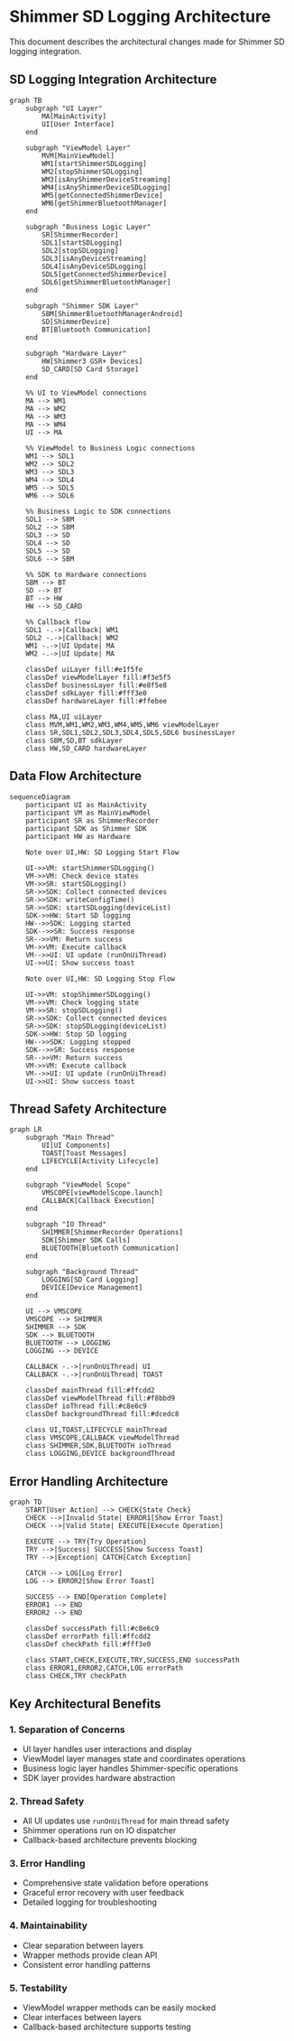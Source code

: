 # Shimmer SD Logging Architecture

This document describes the architectural changes made for Shimmer SD logging integration.

## SD Logging Integration Architecture

```mermaid
graph TB
    subgraph "UI Layer"
        MA[MainActivity]
        UI[User Interface]
    end
    
    subgraph "ViewModel Layer"
        MVM[MainViewModel]
        WM1[startShimmerSDLogging]
        WM2[stopShimmerSDLogging]
        WM3[isAnyShimmerDeviceStreaming]
        WM4[isAnyShimmerDeviceSDLogging]
        WM5[getConnectedShimmerDevice]
        WM6[getShimmerBluetoothManager]
    end
    
    subgraph "Business Logic Layer"
        SR[ShimmerRecorder]
        SDL1[startSDLogging]
        SDL2[stopSDLogging]
        SDL3[isAnyDeviceStreaming]
        SDL4[isAnyDeviceSDLogging]
        SDL5[getConnectedShimmerDevice]
        SDL6[getShimmerBluetoothManager]
    end
    
    subgraph "Shimmer SDK Layer"
        SBM[ShimmerBluetoothManagerAndroid]
        SD[ShimmerDevice]
        BT[Bluetooth Communication]
    end
    
    subgraph "Hardware Layer"
        HW[Shimmer3 GSR+ Devices]
        SD_CARD[SD Card Storage]
    end
    
    %% UI to ViewModel connections
    MA --> WM1
    MA --> WM2
    MA --> WM3
    MA --> WM4
    UI --> MA
    
    %% ViewModel to Business Logic connections
    WM1 --> SDL1
    WM2 --> SDL2
    WM3 --> SDL3
    WM4 --> SDL4
    WM5 --> SDL5
    WM6 --> SDL6
    
    %% Business Logic to SDK connections
    SDL1 --> SBM
    SDL2 --> SBM
    SDL3 --> SD
    SDL4 --> SD
    SDL5 --> SD
    SDL6 --> SBM
    
    %% SDK to Hardware connections
    SBM --> BT
    SD --> BT
    BT --> HW
    HW --> SD_CARD
    
    %% Callback flow
    SDL1 -.->|Callback| WM1
    SDL2 -.->|Callback| WM2
    WM1 -.->|UI Update| MA
    WM2 -.->|UI Update| MA
    
    classDef uiLayer fill:#e1f5fe
    classDef viewModelLayer fill:#f3e5f5
    classDef businessLayer fill:#e8f5e8
    classDef sdkLayer fill:#fff3e0
    classDef hardwareLayer fill:#ffebee
    
    class MA,UI uiLayer
    class MVM,WM1,WM2,WM3,WM4,WM5,WM6 viewModelLayer
    class SR,SDL1,SDL2,SDL3,SDL4,SDL5,SDL6 businessLayer
    class SBM,SD,BT sdkLayer
    class HW,SD_CARD hardwareLayer
```

## Data Flow Architecture

```mermaid
sequenceDiagram
    participant UI as MainActivity
    participant VM as MainViewModel
    participant SR as ShimmerRecorder
    participant SDK as Shimmer SDK
    participant HW as Hardware
    
    Note over UI,HW: SD Logging Start Flow
    
    UI->>VM: startShimmerSDLogging()
    VM->>VM: Check device states
    VM->>SR: startSDLogging()
    SR->>SDK: Collect connected devices
    SR->>SDK: writeConfigTime()
    SR->>SDK: startSDLogging(deviceList)
    SDK->>HW: Start SD logging
    HW-->>SDK: Logging started
    SDK-->>SR: Success response
    SR-->>VM: Return success
    VM->>VM: Execute callback
    VM-->>UI: UI update (runOnUiThread)
    UI->>UI: Show success toast
    
    Note over UI,HW: SD Logging Stop Flow
    
    UI->>VM: stopShimmerSDLogging()
    VM->>VM: Check logging state
    VM->>SR: stopSDLogging()
    SR->>SDK: Collect connected devices
    SR->>SDK: stopSDLogging(deviceList)
    SDK->>HW: Stop SD logging
    HW-->>SDK: Logging stopped
    SDK-->>SR: Success response
    SR-->>VM: Return success
    VM->>VM: Execute callback
    VM-->>UI: UI update (runOnUiThread)
    UI->>UI: Show success toast
```

## Thread Safety Architecture

```mermaid
graph LR
    subgraph "Main Thread"
        UI[UI Components]
        TOAST[Toast Messages]
        LIFECYCLE[Activity Lifecycle]
    end
    
    subgraph "ViewModel Scope"
        VMSCOPE[viewModelScope.launch]
        CALLBACK[Callback Execution]
    end
    
    subgraph "IO Thread"
        SHIMMER[ShimmerRecorder Operations]
        SDK[Shimmer SDK Calls]
        BLUETOOTH[Bluetooth Communication]
    end
    
    subgraph "Background Thread"
        LOGGING[SD Card Logging]
        DEVICE[Device Management]
    end
    
    UI --> VMSCOPE
    VMSCOPE --> SHIMMER
    SHIMMER --> SDK
    SDK --> BLUETOOTH
    BLUETOOTH --> LOGGING
    LOGGING --> DEVICE
    
    CALLBACK -.->|runOnUiThread| UI
    CALLBACK -.->|runOnUiThread| TOAST
    
    classDef mainThread fill:#ffcdd2
    classDef viewModelThread fill:#f8bbd9
    classDef ioThread fill:#c8e6c9
    classDef backgroundThread fill:#dcedc8
    
    class UI,TOAST,LIFECYCLE mainThread
    class VMSCOPE,CALLBACK viewModelThread
    class SHIMMER,SDK,BLUETOOTH ioThread
    class LOGGING,DEVICE backgroundThread
```

## Error Handling Architecture

```mermaid
graph TD
    START[User Action] --> CHECK{State Check}
    CHECK -->|Invalid State| ERROR1[Show Error Toast]
    CHECK -->|Valid State| EXECUTE[Execute Operation]
    
    EXECUTE --> TRY{Try Operation}
    TRY -->|Success| SUCCESS[Show Success Toast]
    TRY -->|Exception| CATCH[Catch Exception]
    
    CATCH --> LOG[Log Error]
    LOG --> ERROR2[Show Error Toast]
    
    SUCCESS --> END[Operation Complete]
    ERROR1 --> END
    ERROR2 --> END
    
    classDef successPath fill:#c8e6c9
    classDef errorPath fill:#ffcdd2
    classDef checkPath fill:#fff3e0
    
    class START,CHECK,EXECUTE,TRY,SUCCESS,END successPath
    class ERROR1,ERROR2,CATCH,LOG errorPath
    class CHECK,TRY checkPath
```

## Key Architectural Benefits

### 1. **Separation of Concerns**
- UI layer handles user interactions and display
- ViewModel layer manages state and coordinates operations
- Business logic layer handles Shimmer-specific operations
- SDK layer provides hardware abstraction

### 2. **Thread Safety**
- All UI updates use `runOnUiThread` for main thread safety
- Shimmer operations run on IO dispatcher
- Callback-based architecture prevents blocking

### 3. **Error Handling**
- Comprehensive state validation before operations
- Graceful error recovery with user feedback
- Detailed logging for troubleshooting

### 4. **Maintainability**
- Clear separation between layers
- Wrapper methods provide clean API
- Consistent error handling patterns

### 5. **Testability**
- ViewModel wrapper methods can be easily mocked
- Clear interfaces between layers
- Callback-based architecture supports testing